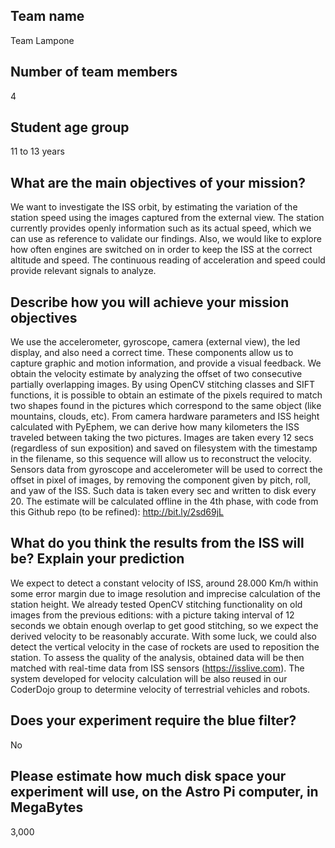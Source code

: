 
## Team name

Team Lampone

## Number of team members

4

## Student age group

11 to 13 years


## What are the main objectives of your mission?

We want to investigate the ISS orbit, by estimating the variation of the station speed using the images captured from the external view. The station currently provides openly information such as its actual speed, which we can use as reference to validate our findings. Also, we would like to explore how often engines are switched on in order to keep the ISS at the correct altitude and speed. The continuous reading of acceleration and speed could provide relevant signals to analyze.

## Describe how you will achieve your mission objectives

We use the accelerometer, gyroscope, camera (external view), the led display, and also need a correct time. These components allow us to capture graphic and motion information, and provide a visual feedback. We obtain the velocity estimate by analyzing the offset of two consecutive partially overlapping images. By using OpenCV stitching classes and SIFT functions, it is possible to obtain an estimate of the pixels required to match two shapes found in the pictures which correspond to the same object (like mountains, clouds, etc). From camera hardware parameters and ISS height calculated with PyEphem, we can derive how many kilometers the ISS traveled between taking the two pictures.
Images are taken every 12 secs (regardless of sun exposition) and saved on filesystem with the timestamp in the filename, so this sequence will allow us to reconstruct the velocity. Sensors data from gyroscope and accelerometer will be used to correct the offset in pixel of images, by removing the component given by pitch, roll, and yaw of the ISS. Such data is taken every sec and written to disk every 20. The estimate will be calculated offline in the 4th phase, with code from this Github repo (to be refined): http://bit.ly/2sd69jL

## What do you think the results from the ISS will be? Explain your prediction

We expect to detect a constant velocity of ISS, around 28.000 Km/h within some error margin due to image resolution and imprecise calculation of the station height. We already tested OpenCV stitching functionality on old images from the previous editions: with a picture taking interval of 12 seconds we obtain enough overlap to get good stitching, so we expect the derived velocity to be reasonably accurate. With some luck, we could also detect the vertical velocity in the case of rockets are used to reposition the station. To assess the quality of the analysis, obtained data will be then matched with real-time data from ISS sensors (https://isslive.com). The system developed for velocity calculation will be also reused in our CoderDojo group to determine velocity of terrestrial vehicles and robots.

## Does your experiment require the blue filter?

No

## Please estimate how much disk space your experiment will use, on the Astro Pi computer, in MegaBytes

3,000


